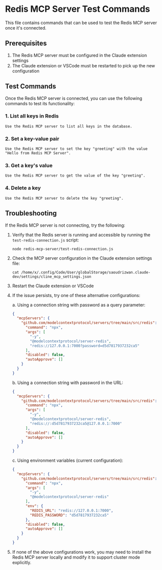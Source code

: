 # Redis MCP Server Test Commands

This file contains commands that can be used to test the Redis MCP server once it's connected.

## Prerequisites

1. The Redis MCP server must be configured in the Claude extension settings
2. The Claude extension or VSCode must be restarted to pick up the new configuration

## Test Commands

Once the Redis MCP server is connected, you can use the following commands to test its functionality:

### 1. List all keys in Redis

```
Use the Redis MCP server to list all keys in the database.
```

### 2. Set a key-value pair

```
Use the Redis MCP server to set the key "greeting" with the value "Hello from Redis MCP Server".
```

### 3. Get a key's value

```
Use the Redis MCP server to get the value of the key "greeting".
```

### 4. Delete a key

```
Use the Redis MCP server to delete the key "greeting".
```

## Troubleshooting

If the Redis MCP server is not connecting, try the following:

1. Verify that the Redis server is running and accessible by running the `test-redis-connection.js` script:
   ```
   node redis-mcp-server/test-redis-connection.js
   ```

2. Check the MCP server configuration in the Claude extension settings file:
   ```
   cat /home/x/.config/Code/User/globalStorage/saoudrizwan.claude-dev/settings/cline_mcp_settings.json
   ```

3. Restart the Claude extension or VSCode

4. If the issue persists, try one of these alternative configurations:

   a. Using a connection string with password as a query parameter:
   ```json
   {
     "mcpServers": {
       "github.com/modelcontextprotocol/servers/tree/main/src/redis": {
         "command": "npx",
         "args": [
           "-y",
           "@modelcontextprotocol/server-redis",
           "redis://127.0.0.1:7000?password=d5d7817937232ca5"
         ],
         "disabled": false,
         "autoApprove": []
       }
     }
   }
   ```

   b. Using a connection string with password in the URL:
   ```json
   {
     "mcpServers": {
       "github.com/modelcontextprotocol/servers/tree/main/src/redis": {
         "command": "npx",
         "args": [
           "-y",
           "@modelcontextprotocol/server-redis",
           "redis://:d5d7817937232ca5@127.0.0.1:7000"
         ],
         "disabled": false,
         "autoApprove": []
       }
     }
   }
   ```

   c. Using environment variables (current configuration):
   ```json
   {
     "mcpServers": {
       "github.com/modelcontextprotocol/servers/tree/main/src/redis": {
         "command": "npx",
         "args": [
           "-y",
           "@modelcontextprotocol/server-redis"
         ],
         "env": {
           "REDIS_URL": "redis://127.0.0.1:7000",
           "REDIS_PASSWORD": "d5d7817937232ca5"
         },
         "disabled": false,
         "autoApprove": []
       }
     }
   }
   ```

5. If none of the above configurations work, you may need to install the Redis MCP server locally and modify it to support cluster mode explicitly.
